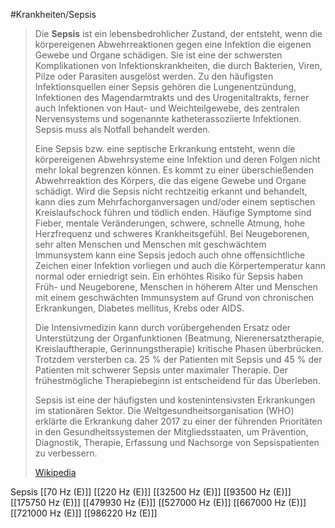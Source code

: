 #Krankheiten/Sepsis

> Die **Sepsis** ist ein lebensbedrohlicher Zustand, der entsteht, wenn die körpereigenen Abwehrreaktionen gegen eine Infektion die eigenen Gewebe und Organe schädigen. Sie ist eine der schwersten Komplikationen von Infektionskrankheiten, die durch Bakterien, Viren, Pilze oder Parasiten ausgelöst werden. Zu den häufigsten Infektionsquellen einer Sepsis gehören die Lungenentzündung, Infektionen des Magendarmtrakts und des Urogenitaltrakts, ferner auch Infektionen von Haut- und Weichteilgewebe, des zentralen Nervensystems und sogenannte katheterassoziierte Infektionen. Sepsis muss als Notfall behandelt werden.
>
> Eine Sepsis bzw. eine septische Erkrankung entsteht, wenn die körpereigenen Abwehrsysteme eine Infektion und deren Folgen nicht mehr lokal begrenzen können. Es kommt zu einer überschießenden Abwehrreaktion des Körpers, die das eigene Gewebe und Organe schädigt. Wird die Sepsis nicht rechtzeitig erkannt und behandelt, kann dies zum Mehrfachorganversagen und/oder einem septischen Kreislaufschock führen und tödlich enden. Häufige Symptome sind Fieber, mentale Veränderungen, schwere, schnelle Atmung, hohe Herzfrequenz und schweres Krankheitsgefühl. Bei Neugeborenen, sehr alten Menschen und Menschen mit geschwächtem Immunsystem kann eine Sepsis jedoch auch ohne offensichtliche Zeichen einer Infektion vorliegen und auch die Körpertemperatur kann normal oder erniedrigt sein. Ein erhöhtes Risiko für Sepsis haben Früh- und Neugeborene, Menschen in höherem Alter und Menschen mit einem geschwächten Immunsystem auf Grund von chronischen Erkrankungen, Diabetes mellitus, Krebs oder AIDS.
>
> Die Intensivmedizin kann durch vorübergehenden Ersatz oder Unterstützung der Organfunktionen (Beatmung, Nierenersatztherapie, Kreislauftherapie, Gerinnungstherapie) kritische Phasen überbrücken. Trotzdem versterben ca. 25 % der Patienten mit Sepsis und 45 % der Patienten mit schwerer Sepsis unter maximaler Therapie. Der frühestmögliche Therapiebeginn ist entscheidend für das Überleben.
>
> Sepsis ist eine der häufigsten und kostenintensivsten Erkrankungen im stationären Sektor. Die Weltgesundheitsorganisation (WHO) erklärte die Erkrankung daher 2017 zu einer der führenden Prioritäten in den Gesundheitssystemen der Mitgliedsstaaten, um Prävention, Diagnostik, Therapie, Erfassung und Nachsorge von Sepsispatienten zu verbessern.
>
> [Wikipedia](https://de.wikipedia.org/wiki/Sepsis)

Sepsis
[[70 Hz (E)]]
[[220 Hz (E)]]
[[32500 Hz (E)]]
[[93500 Hz (E)]]
[[175750 Hz (E)]]
[[479930 Hz (E)]]
[[527000 Hz (E)]]
[[667000 Hz (E)]]
[[721000 Hz (E)]]
[[986220 Hz (E)]]